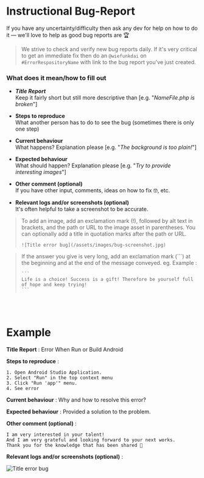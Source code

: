 <!--
Instructional Bug-Report
Created by Stephanus Bagus Saputra
Email to wiefunk@stephanusdai.web.id
Visit link https://www.stephanusdai.web.id
Copyright (c) $today.year Stephanus Bagus Saputra. All rights reserved.
This work is licensed under the terms of the StephanusDai License 
as compatible under the Creative Commons BY-NC-SA License.
To view a copy of this license, visit
https://stephanusdai.web.id/p/license.html.
-->

# Instructional Bug-Report

If you have any uncertainty/difficulty then ask any dev for help on how to do it — we'll love to help as good bug reports are 🏆

> We strive to check and verify new bug reports daily. If it's very critical to get an immediate fix then do an `@wiefunkdai` on `#ErrorRespositoryName` with link to the bug report you've just created.

### What does it mean/how to fill out

- ***Title Report***  
Keep it fairly short but still more descriptive than [e.g. "*NameFile.php is broken*"]

- **Steps to reproduce**  
What another person has to do to see the bug (sometimes there is only one step)

- **Current behaviour**  
What happens? Explanation please [e.g. "*The background is too plain!*"]

- **Expected behaviour**  
What should happen? Explanation please [e.g. "*Try to provide interesting images*"]

- **Other comment (optional)**  
If you have other input, comments, ideas on how to fix 🤓, etc.

- **Relevant logs and/or screenshots (optional)**  
It's often helpful to take a screenshot to be accurate.
> To add an image, add an exclamation mark (!), followed by alt text in brackets, and the path or URL to the image asset in parentheses. You can optionally add a title in quotation marks after the path or URL.
> ```
> ![Title error bug](/assets/images/bug-screenshot.jpg)
> ```


> If the answer you give is very long, add an exclamation mark (```) at the beginning and at the end of the message conveyed.
> eg. Example :
> ````
> ```
> Life is a choice! Success is a gift! Therefore be yourself full of hope and keep trying!
> ```
> ````


<br><br>
# Example

**Title Report** : Error When Run or Build Android

**Steps to reproduce** :
```
1. Open Android Studio Application.
2. Select "Run" in the top context menu
3. Click "Run 'app'" menu.
4. See error
```

**Current behaviour** : Why and how to resolve this error?

**Expected behaviour** : Provided a solution to the problem.

**Other comment (optional)** :
```
I am very interested in your talent!
And I am very grateful and looking forward to your next works.
Thank you for the knowledge that has been shared 💜 
```

**Relevant logs and/or screenshots (optional)** :

![Title error bug](https://i.imgur.com/YKV5bwp.png)
